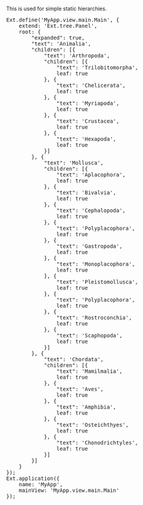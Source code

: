 This is used for simple static hierarchies.
<pre class="runnable run">Ext.define('MyApp.view.main.Main', {
    extend: 'Ext.tree.Panel',
    root: {
        "expanded": true,
        "text": 'Animalia',
        "children": [{
            "text": 'Arthropoda',
            "children": [{
                "text": 'Trilobitomorpha',
                leaf: true
            }, {
                "text": 'Chelicerata',
                leaf: true
            }, {
                "text": 'Myriapoda',
                leaf: true
            }, {
                "text": 'Crustacea',
                leaf: true
            }, {
                "text": 'Hexapoda',
                leaf: true
            }]
        }, {
            "text": 'Mollusca',
            "children": [{
                "text": 'Aplacophora',
                leaf: true
            }, {
                "text": 'Bivalvia',
                leaf: true
            }, {
                "text": 'Cephalopoda',
                leaf: true
            }, {
                "text": 'Polyplacophora',
                leaf: true
            }, {
                "text": 'Gastropoda',
                leaf: true
            }, {
                "text": 'Monoplacophora',
                leaf: true
            }, {
                "text": 'Pleistomollusca',
                leaf: true
            }, {
                "text": 'Polyplacophora',
                leaf: true
            }, {
                "text": 'Rostroconchia',
                leaf: true
            }, {
                "text": 'Scaphopoda',
                leaf: true
            }]
        }, {
            "text": 'Chordata',
            "children": [{
                "text": 'Mamilmalia',
                leaf: true
            }, {
                "text": 'Aves',
                leaf: true
            }, {
                "text": 'Amphibia',
                leaf: true
            }, {
                "text": 'Osteichthyes',
                leaf: true
            }, {
                "text": 'Chonodrichtyles',
                leaf: true
            }]
        }]
    }
});
Ext.application({
    name: 'MyApp',
    mainView: 'MyApp.view.main.Main'
});
</pre>